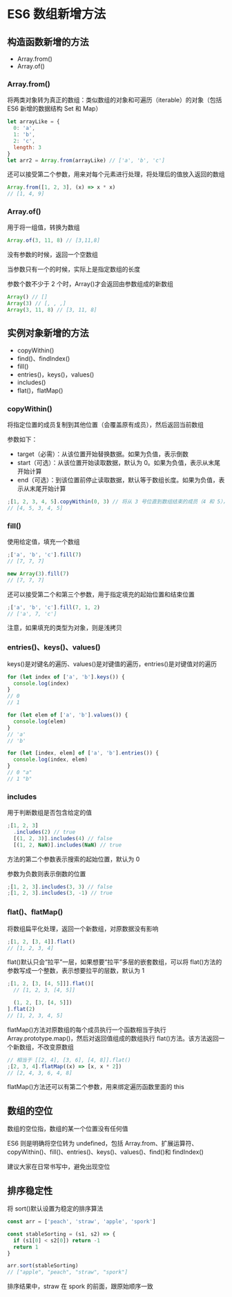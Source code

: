 # ES6 数组新增方法 [](#es6数组新增方法)

## 构造函数新增的方法 [](#构造函数新增的方法)

- Array.from()
- Array.of()

### Array.from()

将两类对象转为真正的数组：类似数组的对象和可遍历（iterable）的对象（包括 ES6 新增的数据结构 Set 和 Map）

```js
let arrayLike = {
  0: 'a',
  1: 'b',
  2: 'c',
  length: 3
}
let arr2 = Array.from(arrayLike) // ['a', 'b', 'c']
```

还可以接受第二个参数，用来对每个元素进行处理，将处理后的值放入返回的数组

```js
Array.from([1, 2, 3], (x) => x * x)
// [1, 4, 9]
```

### Array.of()

用于将一组值，转换为数组

```js
Array.of(3, 11, 8) // [3,11,8]
```

没有参数的时候，返回一个空数组

当参数只有一个的时候，实际上是指定数组的长度

参数个数不少于 2 个时，Array()才会返回由参数组成的新数组

```js
Array() // []
Array(3) // [, , ,]
Array(3, 11, 8) // [3, 11, 8]
```

## 实例对象新增的方法 [](#实例对象新增的方法)

- copyWithin()
- find()、findIndex()
- fill()
- entries()，keys()，values()
- includes()
- flat()，flatMap()

### copyWithin()

将指定位置的成员复制到其他位置（会覆盖原有成员），然后返回当前数组

参数如下：

- target（必需）：从该位置开始替换数据。如果为负值，表示倒数
- start（可选）：从该位置开始读取数据，默认为 0。如果为负值，表示从末尾开始计算
- end（可选）：到该位置前停止读取数据，默认等于数组长度。如果为负值，表示从末尾开始计算

```js
;[1, 2, 3, 4, 5].copyWithin(0, 3) // 将从 3 号位直到数组结束的成员（4 和 5），复制到从 0 号位开始的位置，结果覆盖了原来的 1 和 2
// [4, 5, 3, 4, 5]
```

### fill()

使用给定值，填充一个数组

```js
;['a', 'b', 'c'].fill(7)
// [7, 7, 7]

new Array(3).fill(7)
// [7, 7, 7]
```

还可以接受第二个和第三个参数，用于指定填充的起始位置和结束位置

```js
;['a', 'b', 'c'].fill(7, 1, 2)
// ['a', 7, 'c']
```

注意，如果填充的类型为对象，则是浅拷贝

### entries()、keys()、values()

keys()是对键名的遍历、values()是对键值的遍历，entries()是对键值对的遍历

```js
for (let index of ['a', 'b'].keys()) {
  console.log(index)
}
// 0
// 1

for (let elem of ['a', 'b'].values()) {
  console.log(elem)
}
// 'a'
// 'b'

for (let [index, elem] of ['a', 'b'].entries()) {
  console.log(index, elem)
}
// 0 "a"
// 1 "b"
```

### includes

用于判断数组是否包含给定的值

```js
;[1, 2, 3]
  .includes(2) // true
  [(1, 2, 3)].includes(4) // false
  [(1, 2, NaN)].includes(NaN) // true
```

方法的第二个参数表示搜索的起始位置，默认为 0

参数为负数则表示倒数的位置

```js
;[1, 2, 3].includes(3, 3) // false
;[1, 2, 3].includes(3, -1) // true
```

### flat()、flatMap()

将数组扁平化处理，返回一个新数组，对原数据没有影响

```js
;[1, 2, [3, 4]].flat()
// [1, 2, 3, 4]
```

flat()默认只会“拉平”一层，如果想要“拉平”多层的嵌套数组，可以将 flat()方法的参数写成一个整数，表示想要拉平的层数，默认为 1

```js
;[1, 2, [3, [4, 5]]].flat()[
  // [1, 2, 3, [4, 5]]

  (1, 2, [3, [4, 5]])
].flat(2)
// [1, 2, 3, 4, 5]
```

flatMap()方法对原数组的每个成员执行一个函数相当于执行 Array.prototype.map()，然后对返回值组成的数组执行 flat()方法。该方法返回一个新数组，不改变原数组

```js
// 相当于 [[2, 4], [3, 6], [4, 8]].flat()
;[2, 3, 4].flatMap((x) => [x, x * 2])
// [2, 4, 3, 6, 4, 8]
```

flatMap()方法还可以有第二个参数，用来绑定遍历函数里面的 this

## 数组的空位 [](#数组的空位)

数组的空位指，数组的某一个位置没有任何值

ES6 则是明确将空位转为 undefined，包括 Array.from、扩展运算符、copyWithin()、fill()、entries()、keys()、values()、find()和 findIndex()

建议大家在日常书写中，避免出现空位

## 排序稳定性 [](#排序稳定性)

将 sort()默认设置为稳定的排序算法

```js
const arr = ['peach', 'straw', 'apple', 'spork']

const stableSorting = (s1, s2) => {
  if (s1[0] < s2[0]) return -1
  return 1
}

arr.sort(stableSorting)
// ["apple", "peach", "straw", "spork"]
```

排序结果中，straw 在 spork 的前面，跟原始顺序一致
